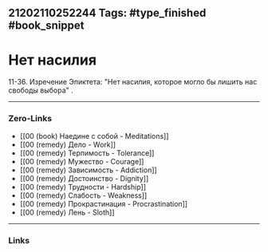 21202110252244
Tags: #type_finished #book_snippet 
---
# Нет насилия

 11-36. Изречение Эпиктета: "Нет насилия, которое могло бы лишить нас свободы выбора"  .

---
### Zero-Links
 - [[00 (book) Наедине с собой - Meditations]]
 - [[00 (remedy) Дело - Work]]
 - [[00 (remedy) Терпимость - Tolerance]]
 - [[00 (remedy) Мужество - Courage]]
 - [[00 (remedy) Зависимость - Addiction]] 
 - [[00 (remedy) Достоинство - Dignity]]
 - [[00 (remedy) Трудности - Hardship]]
 - [[00 (remedy) Слабость - Weakness]]
 - [[00 (remedy) Прокрастинация - Procrastination]]
 - [[00 (remedy) Лень - Sloth]]
---
### Links

